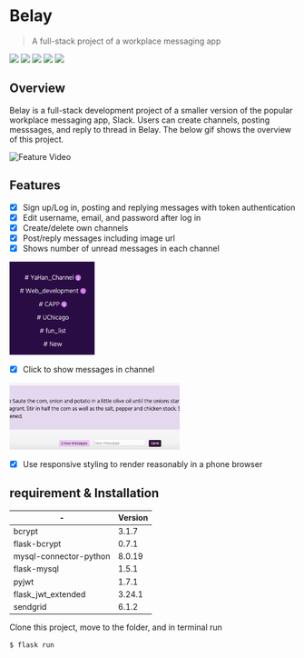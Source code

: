 # Belay
> A full-stack project of a workplace messaging app

![](https://img.shields.io/badge/React-js-red)
![](https://img.shields.io/badge/Python-3-gray)
![](https://img.shields.io/badge/bcrypt-3.1.7-green)
![](https://img.shields.io/badge/MySQL-5.7-yello)
![](https://img.shields.io/badge/License-MIT-blue.svg)



## Overview

Belay is a full-stack development project of a smaller version of the popular workplace messaging app, Slack. Users can create channels, posting messsages, and reply to thread in Belay. The below gif shows the overview of this project.

<img src="https://github.com/yahancheng/iOS-Chicago-Clean-Food/blob/main/feature-demo.gif" alt="Feature Video" width="600"/>


## Features

- [x] Sign up/Log in, posting and replying messages with token authentication
- [x] Edit username, email, and password after log in
- [x] Create/delete own channels
- [x] Post/reply messages including image url
- [x] Shows number of unread messages in each channel

<img src="https://github.com/yahancheng/Belay/blob/main/unread.png" alt="Unread" width="150"/>

- [x] Click to show messages in channel

<img src="https://github.com/yahancheng/Belay/blob/main/new-message.png" alt="Unread" width="300"/>


- [x] Use responsive styling to render reasonably in a phone browser




## requirement & Installation

| -  | Version |
| ------- | ------- |
| bcrypt  | 3.1.7  |
| flask-bcrypt  | 0.7.1  |
| mysql-connector-python  | 8.0.19  |
| flask-mysql  | 1.5.1  |
| pyjwt  | 1.7.1  |
| flask_jwt_extended  | 3.24.1  |
| sendgrid  | 6.1.2  |

Clone this project, move to the folder, and in terminal run

```
$ flask run
```
